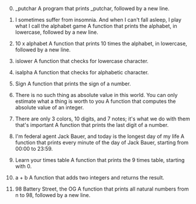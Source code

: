 0. _putchar
A program that prints _putchar, followed by a new line.

1. I sometimes suffer from insomnia. And when I can't fall asleep, I play what I call the alphabet game
A function that prints the alphabet, in lowercase, followed by a new line.

2. 10 x alphabet
A function that prints 10 times the alphabet, in lowercase, followed by a new line.

3. islower
A function that checks for lowercase character.

4. isalpha
A function that checks for alphabetic character.

5. Sign
A function that prints the sign of a number.

6. There is no such thing as absolute value in this world. You can only estimate what a thing is worth to you
A function that computes the absolute value of an integer.

7. There are only 3 colors, 10 digits, and 7 notes; it's what we do with them that's important
A function that prints the last digit of a number.

8. I'm federal agent Jack Bauer, and today is the longest day of my life
A function that prints every minute of the day of Jack Bauer, starting from 00:00 to 23:59.

9. Learn your times table
A function that prints the 9 times table, starting with 0.

10. a + b
A function that adds two integers and returns the result.

11. 98 Battery Street, the OG
A function that prints all natural numbers from n to 98, followed by a new line.


